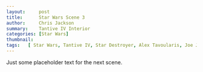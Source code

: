 ```yaml
---
layout:     post
title:      Star Wars Scene 3
author:     Chris Jackson
summary:    Tantive IV Interior
categories: [Star Wars]
thumbnail: 
tags:	[ Star Wars, Tantive IV, Star Destroyer, Alex Tavoularis, Joe Johnston, John Dykstra, Richard Edlund, ILM, The Making of Star Wars, Star Wars Storyboards, Colin Cantwell, Ralph McQuarrie, Ben Burtt]
---
```



Just some placeholder text for the next scene.